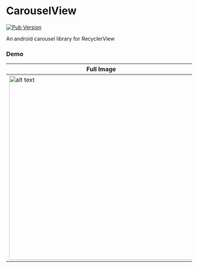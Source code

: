 # CarouselView

[![Pub Version](https://img.shields.io/badge/Library-v1.0.0-blue)](https://pub.dev/packages/jiffy)

An android carousel library for RecyclerView

### Demo

Full Image | Item Centered | Item Start
------------ | ------------- | -------------
<img src="https://github.com/jama5262/CarouselView/blob/develop/app/src/main/res/drawable/image1.gif" alt="alt text" height="500px"> | <img src="https://github.com/jama5262/CarouselView/blob/develop/app/src/main/res/drawable/image2.gif" alt="alt text" height="500px"> | <img src="https://github.com/jama5262/CarouselView/blob/develop/app/src/main/res/drawable/image3.gif" height="500px">